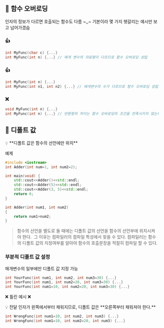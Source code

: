 ## 📌 함수 오버로딩

인자의 정보가 다르면 호출되는 함수도 다름 ~,,~ 기본이라 몇 가지 헷갈리는 예시만 보고 넘어가겠슴

### 👍

```cpp
int MyFunc(char c) {...}
int MyFunc(int n) {...} // 매개 변수의 자료형이 다르므로 함수 오버로딩 성립
```

### 👍

```cpp
int MyFunc(int n) {...}
int MyFunc(int n1, int n2) {...} // 매개변수의 수가 다르므로 함수 오버로딩 성립
```

### ❌

```cpp
void MyFunc(int n) {...} 
int MyFunc(int n) {...} // 반환형의 차이는 함수 오버로딩의 조건을 만족시키지 않는다.
```

## 📌 디폴트 값

<aside>
💡 **디폴트 값은 함수의 선언에만 위치**

</aside>

예제

```cpp
#include <iostream>
int Adder(int num=1, int num2=2);

int main(void) {
	std::cout<<Adder()<<std::endl;
	std::cout<<Adder(5)<<std::endl;
	std::cout<<Adder(3, 5)<<std::endl;
	return 0;
}

int Adder(int num1, int num2)
{
	return num1+num2;
}
```

> 함수의 선언을 별도로 둘 때에는 디폴트 값의 선언을 함수의 선언부에 위치시켜야 한다.  그 이유는 컴파일러의 컴파일 특성에서 찾을 수 있다. 컴파일러는 함수의 디폴트 값의 지정여부를 알아야 함수의 호출문장을 적절히 컴파일 할 수 있다.
> 

### 부분적 디폴트 값 설정

매개변수의 일부에만 디폴트 값 지정 가능

```cpp
int YourFunc(int num1, int num2, int num3=30) {...}
int YourFunc(int num1, int num2=20, int num3=30) {...}
int YourFunc(int num1=10, int num2=20, int num3=30) {...}
```

❌ 틀린 예시 ❌

<aside>
💡 전달 인자가 왼쪽에서부터 채워지므로, 디폴트 값은 **오른쪽부터 채워져야 한다.**

</aside>

```cpp
int WrongFunc(int num1=10, int num2, int num3) {...}
int WrongFunc(int num1=10, int num2=20, int num3) {...}
```